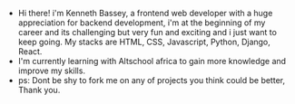 * Hi there! i'm Kenneth Bassey, a frontend web developer with a huge appreciation for backend development, i'm at the beginning of my career and its challenging but very fun and exciting and i just want to keep                 going. My stacks are HTML, CSS, Javascript, Python, Django, React.
* I'm currently learning with Altschool africa to gain more knowledge and improve my skills.
* ps: Dont be shy to fork me on any of projects you think could be better, Thank you.

<!--
**Kenbaz/Kenbaz** is a ✨ _special_ ✨ repository because its `README.md` (this file) appears on your GitHub profile.

Here are some ideas to get you started:

- 🔭 I’m currently working on ...
- 🌱 I’m currently learning ...
- 👯 I’m looking to collaborate on ...
- 🤔 I’m looking for help with ...
- 💬 Ask me about ...
- 📫 How to reach me: ...
- 😄 Pronouns: ...
- ⚡ Fun fact: ...
-->

